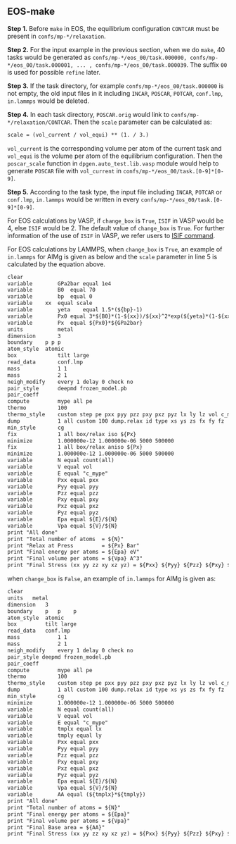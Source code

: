 ## EOS-make

**Step 1.** Before `make` in EOS, the equilibrium configuration `CONTCAR` must be present in `confs/mp-*/relaxation`. 

**Step 2.** For the input example in the previous section, when we do `make`, 40 tasks would be generated as `confs/mp-*/eos_00/task.000000, confs/mp-*/eos_00/task.000001, ... , confs/mp-*/eos_00/task.000039`. The suffix `00` is used  for possible `refine` later. 

**Step 3.** If the task directory, for example `confs/mp-*/eos_00/task.000000` is not empty, the old input files in it including `INCAR`, `POSCAR`, `POTCAR`, `conf.lmp`, `in.lammps` would be deleted. 

**Step 4.** In each task directory, `POSCAR.orig` would link to `confs/mp-*/relaxation/CONTCAR`. Then the `scale` parameter can be calculated as:

```txt
scale = (vol_current / vol_equi) ** (1. / 3.)
```

`vol_current` is the corresponding volume per atom of the current task and `vol_equi` is the volume per atom of the equilibrium configuration. Then the `poscar_scale` function in `dpgen.auto_test.lib.vasp` module would help to generate `POSCAR` file with `vol_current` in `confs/mp-*/eos_00/task.[0-9]*[0-9]`.

**Step 5.** According to the task type, the input file including `INCAR`, `POTCAR` or `conf.lmp`, `in.lammps` would be written in every `confs/mp-*/eos_00/task.[0-9]*[0-9]`. 

For EOS calculations by VASP, if `change_box` is `True`, `ISIF` in VASP would be 4, else `ISIF` would be 2. The default value of `change_box` is `True`. For further information of the use of `ISIF` in VASP, we refer users to [ISIF command](https://www.vasp.at/wiki/index.php/ISIF).

For EOS calculations by LAMMPS, when `change_box` is `True`, an example of `in.lammps` for AlMg is given as below and the `scale` parameter in line 5 is calculated by the equation above.

```txt
clear
variable        GPa2bar	equal 1e4
variable        B0	equal 70
variable        bp	equal 0
variable	xx	equal scale
variable        yeta	equal 1.5*(${bp}-1)
variable        Px0	equal 3*${B0}*(1-${xx})/${xx}^2*exp(${yeta}*(1-${xx}))
variable        Px	equal ${Px0}*${GPa2bar}
units           metal
dimension       3
boundary	p p p
atom_style	atomic
box             tilt large
read_data       conf.lmp
mass            1 1
mass            2 1
neigh_modify    every 1 delay 0 check no
pair_style      deepmd frozen_model.pb
pair_coeff
compute         mype all pe
thermo          100
thermo_style    custom step pe pxx pyy pzz pxy pxz pyz lx ly lz vol c_mype
dump            1 all custom 100 dump.relax id type xs ys zs fx fy fz
min_style       cg
fix             1 all box/relax iso ${Px}
minimize        1.000000e-12 1.000000e-06 5000 500000
fix             1 all box/relax aniso ${Px}
minimize        1.000000e-12 1.000000e-06 5000 500000
variable        N equal count(all)
variable        V equal vol
variable        E equal "c_mype"
variable        Pxx equal pxx
variable        Pyy equal pyy
variable        Pzz equal pzz
variable        Pxy equal pxy
variable        Pxz equal pxz
variable        Pyz equal pyz
variable        Epa equal ${E}/${N}
variable        Vpa equal ${V}/${N}
print "All done"
print "Total number of atoms  = ${N}"
print "Relax at Press         = ${Px} Bar"
print "Final energy per atoms = ${Epa} eV"
print "Final volume per atoms = ${Vpa} A^3"
print "Final Stress (xx yy zz xy xz yz) = ${Pxx} ${Pyy} ${Pzz} ${Pxy} ${Pxz} ${Pyz}"
```

when `change_box` is `False`, an example of `in.lammps` for AlMg is given as:
```txt
clear
units 	metal
dimension	3
boundary	p	p    p
atom_style	atomic
box         tilt large
read_data   conf.lmp
mass            1 1
mass            2 1
neigh_modify    every 1 delay 0 check no
pair_style deepmd frozen_model.pb
pair_coeff
compute         mype all pe
thermo          100
thermo_style    custom step pe pxx pyy pzz pxy pxz pyz lx ly lz vol c_mype
dump            1 all custom 100 dump.relax id type xs ys zs fx fy fz
min_style       cg
minimize        1.000000e-12 1.000000e-06 5000 500000
variable        N equal count(all)
variable        V equal vol
variable        E equal "c_mype"
variable        tmplx equal lx
variable        tmply equal ly
variable        Pxx equal pxx
variable        Pyy equal pyy
variable        Pzz equal pzz
variable        Pxy equal pxy
variable        Pxz equal pxz
variable        Pyz equal pyz
variable        Epa equal ${E}/${N}
variable        Vpa equal ${V}/${N}
variable        AA equal (${tmplx}*${tmply})
print "All done"
print "Total number of atoms = ${N}"
print "Final energy per atoms = ${Epa}"
print "Final volume per atoms = ${Vpa}"
print "Final Base area = ${AA}"
print "Final Stress (xx yy zz xy xz yz) = ${Pxx} ${Pyy} ${Pzz} ${Pxy} ${Pxz} ${Pyz}"
```

